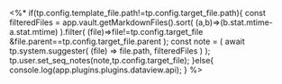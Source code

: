 <%* 
if(tp.config.template_file.path!=tp.config.target_file.path){
	const filteredFiles = app.vault.getMarkdownFiles().sort(
		(a,b)=>(b.stat.mtime-a.stat.mtime)
	).filter(
		(file)=>file!=tp.config.target_file &file.parent==tp.config.target_file.parent
	); 
	const note = (
	await tp.system.suggester(
		(file) => file.path, filteredFiles
	)
	); 
	tp.user.set_seq_notes(note,tp.config.target_file);
}else{
	console.log(app.plugins.plugins.dataview.api);
}
%>